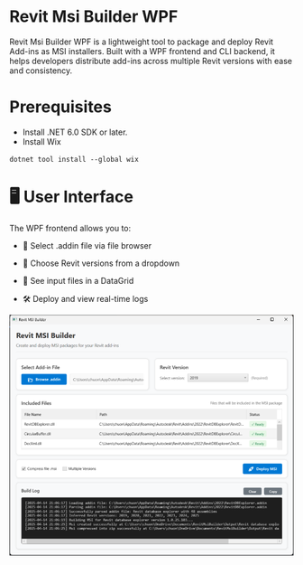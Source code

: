 
# Revit Msi Builder WPF

Revit Msi Builder WPF is a lightweight tool to package and deploy Revit Add-ins as MSI installers. Built with a WPF frontend and CLI backend, it helps developers distribute add-ins across multiple Revit versions with ease and consistency.

# Prerequisites

- Install .NET 6.0 SDK or later.
- Install Wix 
```
dotnet tool install --global wix
```

# 🖥️ User Interface

The WPF frontend allows you to:

- 📂 Select .addin file via file browser

- 🔽 Choose Revit versions from a dropdown

- 📄 See input files in a DataGrid

- 🛠 Deploy and view real-time logs

![](./docs/RevitMsiBuilder_NaVB1wPQrE.png)

